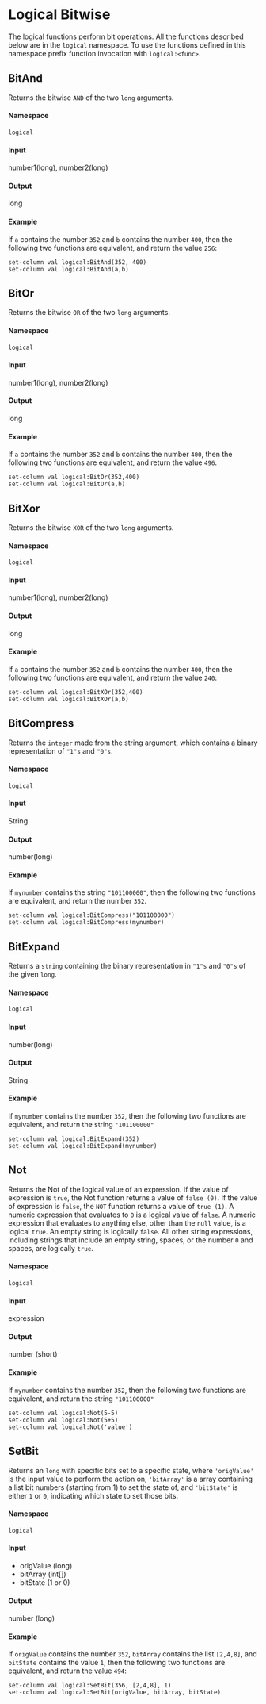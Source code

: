 # Logical Bitwise

The logical functions perform bit operations. All the functions described below are in the
`logical` namespace. To use the functions defined in this namespace prefix function invocation with `logical:<func>`.

## BitAnd
Returns the bitwise `AND` of the two `long` arguments.

#### Namespace
`logical`

#### Input
number1(long), number2(long)

#### Output
long

#### Example
If `a` contains the number `352` and `b` contains the number `400`,
then the following two functions are equivalent, and return the value `256`:
```
set-column val logical:BitAnd(352, 400)
set-column val logical:BitAnd(a,b)
```

## BitOr
Returns the bitwise `OR` of the two `long` arguments.

#### Namespace
`logical`

#### Input
number1(long), number2(long)

#### Output
long

#### Example
If `a` contains the number `352` and `b` contains the number `400`,
then the following two functions are equivalent, and return the value `496`.

```
set-column val logical:BitOr(352,400)
set-column val logical:BitOr(a,b)
```

## BitXor
Returns the bitwise `XOR` of the two `long` arguments.

#### Namespace
`logical`

#### Input
number1(long), number2(long)

#### Output
long

#### Example

If `a` contains the number `352` and `b` contains the number `400`,
then the following two functions are equivalent, and return the value `240`:

```
set-column val logical:BitXOr(352,400)
set-column val logical:BitXOr(a,b)
```

## BitCompress
Returns the `integer` made from the string argument,
which contains a binary representation of `"1"s` and `"0"s`.

#### Namespace
`logical`

#### Input
String

#### Output
number(long)

#### Example
If `mynumber` contains the string `"101100000"`,
then the following two functions are equivalent, and return the number `352`.
```
set-column val logical:BitCompress("101100000")
set-column val logical:BitCompress(mynumber)
```

## BitExpand
Returns a `string` containing the binary representation in `"1"s` and `"0"s`
of the given `long`.

#### Namespace
`logical`

#### Input
number(long)

#### Output
String

#### Example
If `mynumber` contains the number `352`, then the following two functions
are equivalent, and return the string `"101100000"`
```
set-column val logical:BitExpand(352)
set-column val logical:BitExpand(mynumber)
```

## Not
Returns the Not of the logical value of an expression. If the value of expression is `true`, the Not function
returns a value of `false (0)`. If the value of expression is `false`, the `NOT` function returns a value of `true (1)`.
A numeric expression that evaluates to `0` is a logical value of `false`. A numeric expression that evaluates to
anything else, other than the `null` value, is a logical `true`. An empty string is logically `false`. All other string
expressions, including strings that include an empty string, spaces, or the number `0` and spaces, are logically `true`.

#### Namespace
`logical`

#### Input
expression

#### Output
number (short)

#### Example
If `mynumber` contains the number `352`, then the following two functions are equivalent,
and return the string `"101100000"`
```
set-column val logical:Not(5-5)
set-column val logical:Not(5+5)
set-column val logical:Not('value')
```

## SetBit
Returns an `long` with specific bits set to a specific state, where `'origValue'` is the input value to perform
the action on, `'bitArray'` is a array containing a list bit numbers (starting from 1) to set the state of,
and `'bitState'` is either `1` or `0`, indicating which state to set those bits.

#### Namespace
`logical`

#### Input

 - origValue (long)
 - bitArray (int[])
 - bitState (1 or 0)

#### Output

number (long)

#### Example
If `origValue` contains the number `352`, `bitArray` contains the list `[2,4,8]`, and `bitState`
contains the value `1`, then the following two functions are equivalent, and return the value `494`:

```
set-column val logical:SetBit(356, [2,4,8], 1)
set-column val logical:SetBit(origValue, bitArray, bitState)
```
